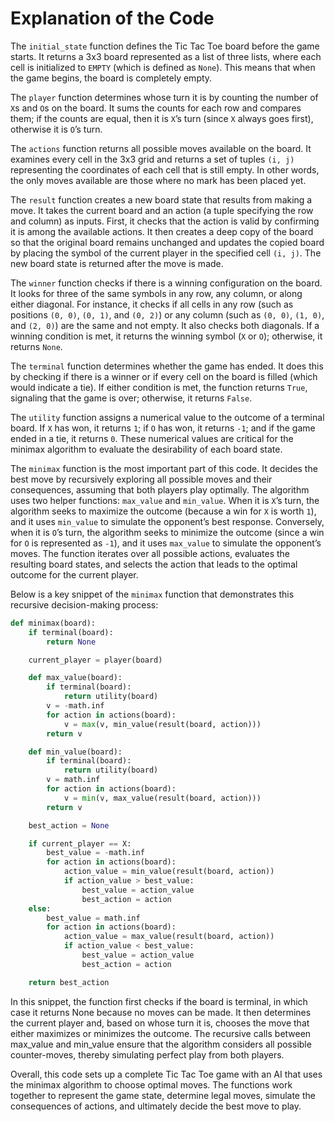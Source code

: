 # Explanation of the Code

The `initial_state` function defines the Tic Tac Toe board before the game starts. It returns a 3x3 board represented as a list of three lists, where each cell is initialized to `EMPTY` (which is defined as `None`). This means that when the game begins, the board is completely empty.

The `player` function determines whose turn it is by counting the number of `X`s and `O`s on the board. It sums the counts for each row and compares them; if the counts are equal, then it is `X`’s turn (since `X` always goes first), otherwise it is `O`’s turn.

The `actions` function returns all possible moves available on the board. It examines every cell in the 3x3 grid and returns a set of tuples `(i, j)` representing the coordinates of each cell that is still empty. In other words, the only moves available are those where no mark has been placed yet.

The `result` function creates a new board state that results from making a move. It takes the current board and an action (a tuple specifying the row and column) as inputs. First, it checks that the action is valid by confirming it is among the available actions. It then creates a deep copy of the board so that the original board remains unchanged and updates the copied board by placing the symbol of the current player in the specified cell `(i, j)`. The new board state is returned after the move is made.

The `winner` function checks if there is a winning configuration on the board. It looks for three of the same symbols in any row, any column, or along either diagonal. For instance, it checks if all cells in any row (such as positions `(0, 0)`, `(0, 1)`, and `(0, 2)`) or any column (such as `(0, 0)`, `(1, 0)`, and `(2, 0)`) are the same and not empty. It also checks both diagonals. If a winning condition is met, it returns the winning symbol (`X` or `O`); otherwise, it returns `None`.

The `terminal` function determines whether the game has ended. It does this by checking if there is a winner or if every cell on the board is filled (which would indicate a tie). If either condition is met, the function returns `True`, signaling that the game is over; otherwise, it returns `False`.

The `utility` function assigns a numerical value to the outcome of a terminal board. If `X` has won, it returns `1`; if `O` has won, it returns `-1`; and if the game ended in a tie, it returns `0`. These numerical values are critical for the minimax algorithm to evaluate the desirability of each board state.

The `minimax` function is the most important part of this code. It decides the best move by recursively exploring all possible moves and their consequences, assuming that both players play optimally. The algorithm uses two helper functions: `max_value` and `min_value`. When it is `X`’s turn, the algorithm seeks to maximize the outcome (because a win for `X` is worth `1`), and it uses `min_value` to simulate the opponent’s best response. Conversely, when it is `O`’s turn, the algorithm seeks to minimize the outcome (since a win for `O` is represented as `-1`), and it uses `max_value` to simulate the opponent’s moves. The function iterates over all possible actions, evaluates the resulting board states, and selects the action that leads to the optimal outcome for the current player.

Below is a key snippet of the `minimax` function that demonstrates this recursive decision-making process:


```python
def minimax(board):
    if terminal(board):
        return None

    current_player = player(board)

    def max_value(board):
        if terminal(board):
            return utility(board)
        v = -math.inf
        for action in actions(board):
            v = max(v, min_value(result(board, action)))
        return v

    def min_value(board):
        if terminal(board):
            return utility(board)
        v = math.inf
        for action in actions(board):
            v = min(v, max_value(result(board, action)))
        return v

    best_action = None

    if current_player == X:
        best_value = -math.inf
        for action in actions(board):
            action_value = min_value(result(board, action))
            if action_value > best_value:
                best_value = action_value
                best_action = action
    else:
        best_value = math.inf
        for action in actions(board):
            action_value = max_value(result(board, action))
            if action_value < best_value:
                best_value = action_value
                best_action = action

    return best_action
   ```
In this snippet, the function first checks if the board is terminal, in which case it returns None because no moves can be made. It then determines the current player and, based on whose turn it is, chooses the move that either maximizes or minimizes the outcome. The recursive calls between max_value and min_value ensure that the algorithm considers all possible counter-moves, thereby simulating perfect play from both players.

Overall, this code sets up a complete Tic Tac Toe game with an AI that uses the minimax algorithm to choose optimal moves. The functions work together to represent the game state, determine legal moves, simulate the consequences of actions, and ultimately decide the best move to play.